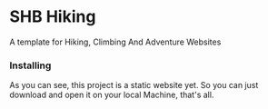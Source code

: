 # SHB Hiking

A template for Hiking, Climbing And Adventure Websites

### Installing

As you can see, this project is a static website yet. So you can just download and open it on your local Machine, that's all.
